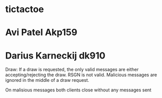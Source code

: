 # tictactoe
# Avi Patel Akp159
# Darius Karneckij dk910



Draw:
If a draw is requested, the only valid messages are either accepting/rejecting the draw. RSGN is not valid. Malicious messages are ignored in the middle of a draw request.






On malisious messages both clients close without any messages sent
